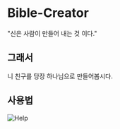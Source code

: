 # Bible-Creator
"신은 사람이 만들어 내는 것 이다."

## 그래서
니 친구를 당장 하나님으로 만들어봅시다.

## 사용법
![Help](https://user-images.githubusercontent.com/40396162/64912920-5e9af280-d771-11e9-8d58-f5cda595156f.PNG)
